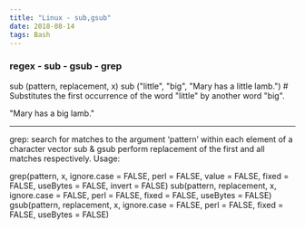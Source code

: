 ```yaml
---
title: "Linux - sub,gsub"
date: 2018-08-14
tags: Bash
---
```


### regex - sub - gsub - grep


sub (pattern, replacement, x)
sub ("little", "big", "Mary has a little lamb.") # Substitutes the first occurrence of the word "little" by another word "big".

"Mary has a big lamb."

---

grep: search for matches to the argument ‘pattern’ within each element of a character vector
sub & gsub perform replacement of the first and all matches respectively.
Usage:

grep(pattern, x, ignore.case = FALSE, perl = FALSE, value = FALSE, fixed = FALSE, useBytes = FALSE, invert = FALSE)
sub(pattern, replacement, x, ignore.case = FALSE, perl = FALSE, fixed = FALSE, useBytes = FALSE)
gsub(pattern, replacement, x, ignore.case = FALSE, perl = FALSE, fixed = FALSE, useBytes = FALSE)




